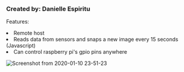 <h3>Created by: Danielle Espiritu</h3>


Features:
<u1>
  <li> Remote host
   <li>   Reads data from sensors and snaps a new image every 15 seconds (Javascript)
   <li> Can control raspberry pi's gpio pins anywhere
 </u1> 
 
 
![Screenshot from 2020-01-10 23-51-23](https://user-images.githubusercontent.com/28699887/72201098-8d10ac00-348b-11ea-88f1-be66a02f3831.png)
